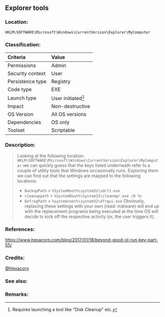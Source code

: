 ## Explorer tools <!-- general "title" of the persistence. Good to be unique. -->
<!-- separate sections by two empty lines -->
<!-- do not remove empty sections  -->


### Location: <!-- where to find it -->
`HKLM\SOFTWARE\Microsoft\Windows\CurrentVersion\Explorer\MyComputer`


### Classification: <!-- see "how it works" document. Empty lime must go next. -->

|Criteria|Value|
|:---|:---|
|Permissions|Admin|
|Security context| User |
|Persistence type| Registry |
|Code type|EXE|
|Launch type|User initiated[^1]|
|Impact|Non-destructive|
|OS Version|All OS versions|
|Dependencies|OS only|
|Toolset|Scriptable|


### Description:<!-- add two EOLs or two spaces at the end of line to create a line break -->
> Looking at the following location: `HKLM\SOFTWARE\Microsoft\Windows\CurrentVersion\Explorer\MyComputer` we can quickly guess that the keys listed underneath refer to a couple of utility tools that Windows occasionally runs.
> Exploring them we can find out that the settings are mapped to the following locations:
> - `BackupPath` = `%SystemRoot%\system32\sdclt.exe`
> - `cleanuppath` = `%SystemRoot%\System32\cleanmgr.exe /D %c`
> - `DefragPath` = `%systemroot%\system32\dfrgui.exe`
> Obviously, replacing these settings with your own (read: malware) will end up with the replacement programs being executed at the time OS will decide to kick off the respective activity (or, the user triggers it).


### References: <!-- use <...> or [abc](https://...) syntax. Prepend with "- " when more than one -->
<https://www.hexacorn.com/blog/2017/01/18/beyond-good-ol-run-key-part-55/>


### Credits: <!-- use [abc](https://...) syntax. Prepend with "- " when more than one. -->
[@Hexacorn](https://twitter.com/Hexacorn)

### See also: <!-- if refering to the same repo, use [Name](file.md) syntax. -->
<!-- prepend with "- " if more than one -->


### Remarks: <!-- see the usage in the "classification" section. Use only 1:1 references i.e. not refering to the same footnote from two different places -->
[^1]: Requires launching a tool like "Disk Cleanup" etc.

